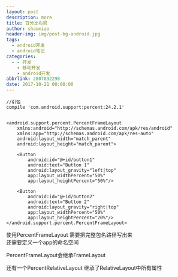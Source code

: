 ```yaml
---
layout: post
description: more
title: 百分比布局
author: shaomiao
header-img: img/post-bg-android.jpg
tags:
  - android开发
  - android笔记
categories:
  - - 开发
    - 移动开发
    - android开发
abbrlink: 2807892298
date: 2017-10-21 00:00:00
---
```

	//引包
	compile 'com.android.support:percent:24.2.1'


	<android.support.percent.PercentFrameLayout
		xmlns:android="http://schemas.android.com/apk/res/android"
		xmlns:app="http://schemas.android.com/apk/res-auto"
		android:layout_width="match_parent"
		android:layout_height="match_parent">

		<Button
			android:id="@+id/button1"
			android:text="Button 1"
			android:layout_gravity="left|top"
			app:layout_widthPercent="50%"
			app:layout_heightPercent="50%"/>

		<Button
			android:id="@+id/button2"
			android:text="Button 2"
			android:layout_gravity="right|top"
			app:layout_widthPercent="50%"
			app:layout_heightPercent="20%"/>
	</android.support.percent.PercentFrameLayout>


使用PercentFrameLayout 需要把完整包名路径写出来  
还需要定义一个app的命名空间

PercentFrameLayout会继承FrameLayout

还有一个PercentRelativeLayout  继承了RelativeLayout中所有属性
